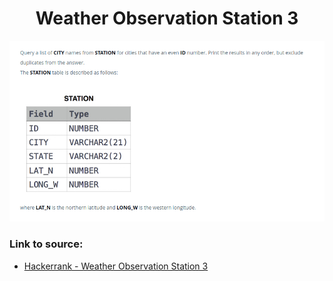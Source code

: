 <h1 align="center">Weather Observation Station 3</h1>

![alt text](https://github.com/matthew01lokiet/Github-repos-images/blob/main/Other/SQL/weather_observation_station_3.png)

### Link to source: 
- <a href="https://www.hackerrank.com/challenges/weather-observation-station-3/problem">Hackerrank - Weather Observation Station 3</a>

